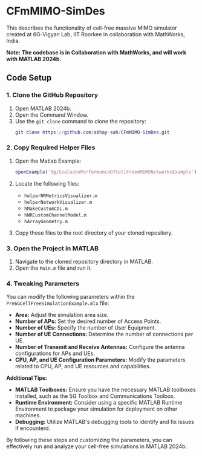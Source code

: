 # CFmMIMO-SimDes
This describes the functionality of cell-free massive MIMO simulator created at 6G-Vigyan Lab, IIT Roorkee in collaboration with MathWorks, India.

**Note: The codebase is in Collaboration with MathWorks, and will work with MATLAB 2024b.**

## Code Setup

### 1. **Clone the GitHub Repository**

1. Open MATLAB 2024b.
2. Open the Command Window.
3. Use the `git clone` command to clone the repository:
   ```matlab
   git clone https://github.com/abhay-sah/CFmMIMO-SimDes.git
   ```

### 2. **Copy Required Helper Files**

1. Open the Matlab Example:
   ```matlab
   openExample('5g/EvaluatePerformanceOfCellFreemMIMONetworksExample')
   ```
2. Locate the following files:
   - `helperNRMetricsVisualizer.m`
   - `helperNetworkVisualizer.m`
   - `hMakeCustomCDL.m`
   - `hNRCustomChannelModel.m`
   - `hArrayGeometry.m`
     
3. Copy these files to the root directory of your cloned repository.

### 3. **Open the Project in MATLAB**

1. Navigate to the cloned repository directory in MATLAB.
2. Open the `Main.m` file and run it.

### 4. **Tweaking Parameters**

You can modify the following parameters within the `Pre6GCellFreeSimulationExample.mlx` file:

- **Area:** Adjust the simulation area size.
- **Number of APs:** Set the desired number of Access Points.
- **Number of UEs:** Specify the number of User Equipment.
- **Number of UE Connections:** Determine the number of connections per UE.
- **Number of Transmit and Receive Antennas:** Configure the antenna configurations for APs and UEs.
- **CPU, AP, and UE Configuration Parameters:** Modify the parameters related to CPU, AP, and UE resources and capabilities.

**Additional Tips:**

- **MATLAB Toolboxes:** Ensure you have the necessary MATLAB toolboxes installed, such as the 5G Toolbox and Communications Toolbox.
- **Runtime Environment:** Consider using a specific MATLAB Runtime Environment to package your simulation for deployment on other machines.
- **Debugging:** Utilize MATLAB's debugging tools to identify and fix issues if encounterd.

By following these steps and customizing the parameters, you can effectively run and analyze your cell-free simulations in MATLAB 2024b.

